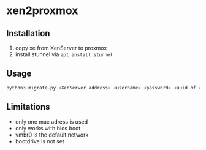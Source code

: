 # xen2proxmox

## Installation
1. copy xe from XenServer to proxmox
2. install stunnel via `apt install stunnel`

## Usage 
```bash
python3 migrate.py <XenServer address> <username> <password> <uuid of vm to migrate> <pve target storage>
```


## Limitations
* only one mac adress is used
* only works with bios boot
* vmbr0 is the default network
* bootdrive is not set
